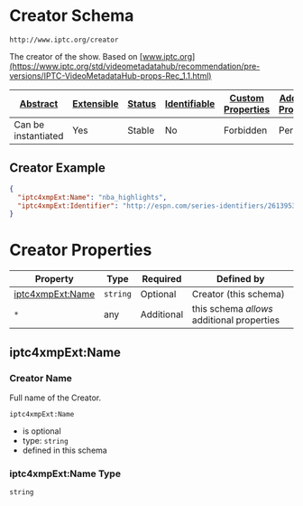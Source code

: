 
# Creator Schema

```
http://www.iptc.org/creator
```

The creator of the show. Based on [www.iptc.org](https://www.iptc.org/std/videometadatahub/recommendation/pre-versions/IPTC-VideoMetadataHub-props-Rec_1.1.html)

| [Abstract](../../../abstract.md) | [Extensible](../../../extensions.md) | [Status](../../../status.md) | [Identifiable](../../../id.md) | [Custom Properties](../../../extensions.md) | [Additional Properties](../../../extensions.md) | Defined In |
|----------------------------------|--------------------------------------|------------------------------|--------------------------------|---------------------------------------------|-------------------------------------------------|------------|
| Can be instantiated | Yes | Stable | No | Forbidden | Permitted | [external/iptc/creator.schema.json](external/iptc/creator.schema.json) |

## Creator Example
```json
{
  "iptc4xmpExt:Name": "nba_highlights",
  "iptc4xmpExt:Identifier": "http://espn.com/series-identifiers/2613953"
}
```

# Creator Properties

| Property | Type | Required | Defined by |
|----------|------|----------|------------|
| [iptc4xmpExt:Name](#iptc4xmpextname) | `string` | Optional | Creator (this schema) |
| `*` | any | Additional | this schema *allows* additional properties |

## iptc4xmpExt:Name
### Creator Name

Full name of the Creator.

`iptc4xmpExt:Name`
* is optional
* type: `string`
* defined in this schema

### iptc4xmpExt:Name Type


`string`





